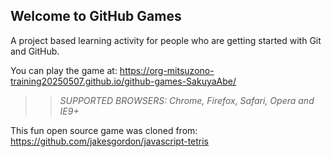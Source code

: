 ## Welcome to GitHub Games

A project based learning activity for people who are getting started with Git and GitHub.

You can play the game at: https://org-mitsuzono-training20250507.github.io/github-games-SakuyaAbe/

>> _*SUPPORTED BROWSERS*: Chrome, Firefox, Safari, Opera and IE9+_

This fun open source game was cloned from: https://github.com/jakesgordon/javascript-tetris

